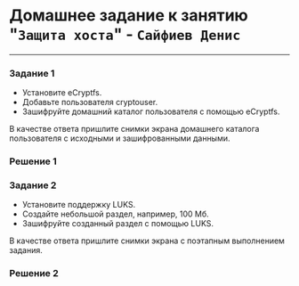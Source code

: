# Домашнее задание к занятию "`Защита хоста`" - `Сайфиев Денис`
---

### Задание 1

* Установите eCryptfs.
* Добавьте пользователя cryptouser.
* Зашифруйте домашний каталог пользователя с помощью eCryptfs.

В качестве ответа пришлите снимки экрана домашнего каталога пользователя с исходными и зашифрованными данными.


### Решение 1




### Задание 2

* Установите поддержку LUKS.
* Создайте небольшой раздел, например, 100 Мб.
* Зашифруйте созданный раздел с помощью LUKS.

В качестве ответа пришлите снимки экрана с поэтапным выполнением задания.


### Решение 2

